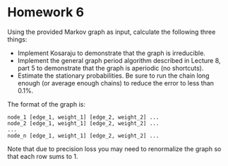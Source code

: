 # Homework 6

Using the provided Markov graph as input, calculate the following three things:
- Implement Kosaraju to demonstrate that the graph is irreducible.
- Implement the general graph period algorithm described in Lecture 8, part 5 to demonstrate that the graph is aperiodic (no shortcuts).
- Estimate the stationary probabilities. Be sure to run the chain long enough (or average enough chains) to reduce the error to less than 0.1%.

The format of the graph is:

```
node_1 [edge_1, weight_1] [edge_2, weight_2] ...
node_2 [edge_1, weight_1] [edge_2, weight_2] ...
...
node_n [edge_1, weight_1] [edge_2, weight_2] ...
```

Note that due to precision loss you may need to renormalize the graph so that each row sums to 1.
